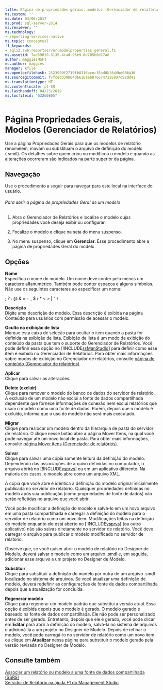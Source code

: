 ```yaml
---
title: Página de propriedades gerais, modelos (Gerenciador de relatórios) | Microsoft Docs
ms.custom: ''
ms.date: 03/06/2017
ms.prod: sql-server-2014
ms.reviewer: ''
ms.technology:
- reporting-services-native
ms.topic: conceptual
f1_keywords:
- sql12.swb.reportserver.modelproperties.general.f1
ms.assetid: 7ad59850-8135-4c4d-95e9-6d705b6d77a8
author: maggiesMSFT
ms.author: maggies
manager: kfile
ms.openlocfilehash: 2523909f2719fb8316acecf8ad0b56ddbe086a36
ms.sourcegitcommit: f7fced330b64d6616aeb8766747295807c92dd41
ms.translationtype: MT
ms.contentlocale: pt-BR
ms.lasthandoff: 04/23/2019
ms.locfileid: "63260805"
---
```

# <a name="general-properties-page-models-report-manager"></a>Página Propriedades Gerais, Modelos (Gerenciador de Relatórios)
  Use a página Propriedades Gerais para que os modelos de relatório renomeiem, movam ou substituam o arquivo de definição do modelo (.smdl). Os detalhes sobre quem criou ou modificou o modelo e quando as alterações ocorreram são indicados na parte superior da página.  
  
## <a name="navigation"></a>Navegação  
 Use o procedimento a seguir para navegar para este local na interface do usuário.  
  
###### <a name="to-open-the-general-properties-page-for-a-model"></a>Para abrir a página de propriedades Geral de um modelo  
  
1.  Abra o Gerenciador de Relatórios e localize o modelo cujas propriedades você deseja exibir ou configurar.  
  
2.  Focalize o modelo e clique na seta do menu suspenso.  
  
3.  No menu suspenso, clique em **Gerenciar**. Esse procedimento abre a página de propriedades Geral do modelo.  
  
## <a name="options"></a>Opções  
 **Nome**  
 Especifica o nome do modelo. Um nome deve conter pelo menos um caractere alfanumérico. Também pode conter espaços e alguns símbolos. Não use os seguintes caracteres ao especificar um nome:  
  
 ; ? : \@ & = + , $ / * \< > | " /  
  
 **Descrição**  
 Digite uma descrição do modelo. Essa descrição é exibida na página Conteúdo para usuários com permissão de acessar o modelo.  
  
 **Oculto na exibição de lista**  
 Marque esta caixa de seleção para ocultar o item quando a pasta for definida na exibição de lista. Exibição de lista é um modo de exibição do conteúdo da pasta que tem o suporte do Gerenciador de Relatórios. Você pode definir essa opção no [!INCLUDE[ssManStudio](../includes/ssmanstudio-md.md)] para definir como esse item é exibido no Gerenciador de Relatórios. Para obter mais informações sobre modos de exibição no Gerenciador de relatórios, consulte [página de conteúdo &#40;Gerenciador de relatórios&#41;](../../2014/reporting-services/contents-page-report-manager.md).  
  
 **Aplicar**  
 Clique para salvar as alterações.  
  
 **Delete (excluir)**  
 Clique para remover o modelo do banco de dados do servidor de relatório. A exclusão de um modelo não exclui a fonte de dados compartilhada dependente que fornece informações de conexão nem exclui relatórios que usam o modelo como uma fonte de dados. Porém, depois que o modelo é excluído, informa que o uso do modelo não será mais executado.  
  
 **Migrar**  
 Clique para realocar um modelo dentro da hierarquia de pasta do servidor de relatório. O clique nesse botão abre a página Mover Itens, na qual você pode navegar até um novo local de pasta. Para obter mais informações, consulte [página Mover itens &#40;Gerenciador de relatórios&#41;](../../2014/reporting-services/move-items-page-report-manager.md).  
  
 **Salvar**  
 Clique para salvar uma cópia somente leitura da definição do modelo. Dependendo das associações de arquivo definidas no computador, o arquivo abrirá no [!INCLUDE[vsprvs](../includes/vsprvs-md.md)] ou em um aplicativo diferente. Na maioria dos casos, o modelo abre como um arquivo XML.  
  
 A cópia que você abre é idêntica à definição do modelo original inicialmente publicada no servidor de relatório. Quaisquer propriedades definidas no modelo após sua publicação (como propriedades de fonte de dados) não serão refletidas no arquivo que você abrir.  
  
 Você pode modificar a definição do modelo e salvá-lo em um novo arquivo em uma pasta compartilhada e carregar a definição do modelo para o servidor de relatório como um novo item. Modificações feitas na definição do modelo enquanto ele está aberto no [!INCLUDE[vsprvs](../includes/vsprvs-md.md)] (ou outro aplicativo) não são salvas diretamente no servidor de relatório. Você deve carregar o arquivo para publicar o modelo modificado no servidor de relatório.  
  
 Observe que, se você quiser abrir o modelo de relatório no Designer de Modelo, deverá salvar o modelo como um arquivo .smdl e, em seguida, adicionar esse arquivo a um projeto no Designer de Modelo.  
  
 **Substituir**  
 Clique para substituir a definição do modelo por outra de um arquivo .smdl localizado no sistema de arquivos. Se você atualizar uma definição de modelo, deverá redefinir as configurações de fonte de dados compartilhada depois que a atualização for concluída.  
  
 **Regenerar modelo**  
 Clique para regenerar um modelo padrão que substitui a versão atual. Essa opção é exibida depois que o modelo é gerado. O modelo gerado é baseado na fonte de dados compartilhada. Ele não pode ser personalizado antes de ser gerado. Entretanto, depois que ele é gerado, você pode clicar em **Editar** para abrir a definição do modelo, salvá-la no sistema de arquivos e adicioná-la a um projeto no Designer de Modelo. Depois de refinar o modelo, você pode carregá-lo no servidor de relatório como um novo item ou clique em **Atualizar** nessa página para substituir o modelo gerado pela versão revisada no Designer de Modelo.  
  
## <a name="see-also"></a>Consulte também  
 [Associar um relatório ou modelo a uma fonte de dados compartilhada &#40;SSRS&#41;](report-data/bind-a-report-or-model-to-a-shared-data-source-ssrs.md)   
 [Servidor de Relatório na ajuda F1 do Management Studio](tools/report-server-in-management-studio-f1-help.md)  
  
  
